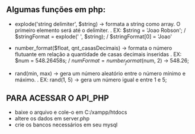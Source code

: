 ## Algumas funções em php:
- explode('string delimiter', $string) -> formata a string como array. O primeiro elemento será até o delimiter.
  . EX: $string = 'Joao Robson'; / $stringFormat =  explode(' ', $string); / $stringFormat[0] = 'Joao'

- number_format($float, qnt_casasDecimais) -> formata o número flutuante em relação a quantidade de casas decimais inseridas
  . EX: $num = 548.26458s; / $numFormat = number_format($num, 2) -> 548.26;

- rand(min, max) -> gera um número aleatório entre o número mínimo e máximo.
  . EX: rand(1, 5) -> gera um número igual e entre 1 e 5;

## PARA ACESSAR O API_PHP
- baixe o arquivo e cole-o em C:/xampp/htdocs
- altere os dados em server.php
- crie os bancos necessários em seu mysql
